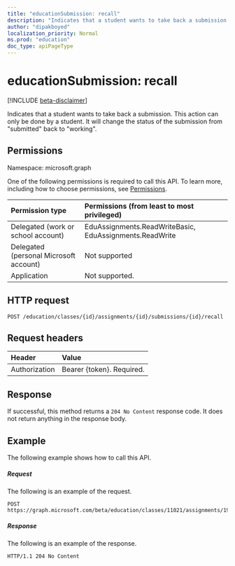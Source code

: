 ```yaml
---
title: "educationSubmission: recall"
description: "Indicates that a student wants to take back a submission. This action can only be done by a student. "
author: "dipakboyed"
localization_priority: Normal
ms.prod: "education"
doc_type: apiPageType
---
```


# educationSubmission: recall

[!INCLUDE [beta-disclaimer](../../includes/beta-disclaimer.md)]

Indicates that a student wants to take back a submission. This action can only be done by a student. It will change the status of the submission from "submitted" back to "working".

## Permissions

Namespace: microsoft.graph

One of the following permissions is required to call this API. To learn more, including how to choose permissions, see [Permissions](/graph/permissions-reference).

| Permission type                        | Permissions (from least to most privileged)             |
| :------------------------------------- | :------------------------------------------------------ |
| Delegated (work or school account)     | EduAssignments.ReadWriteBasic, EduAssignments.ReadWrite |
| Delegated (personal Microsoft account) | Not supported                                           |
| Application                            | Not supported.                                          |

## HTTP request

<!-- { "blockType": "ignored" } -->
```http
POST /education/classes/{id}/assignments/{id}/submissions/{id}/recall
```

## Request headers

| Header        | Value                     |
| :------------ | :------------------------ |
| Authorization | Bearer {token}. Required. |

## Response

If successful, this method returns a `204 No Content` response code. It does not return anything in the response body.

## Example

The following example shows how to call this API.

##### Request

The following is an example of the request.

<!-- {
  "blockType": "request",
  "name": "educationsubmission_recall"
}-->

```http
POST https://graph.microsoft.com/beta/education/classes/11021/assignments/19002/submissions/850f51b7/recall
```

##### Response

The following is an example of the response.

<!-- {
  "blockType": "response",
  "truncated": true,
  "@odata.type": "microsoft.graph.educationAssignment"
} -->

```http
HTTP/1.1 204 No Content
```

<!-- uuid: 8fcb5dbc-d5aa-4681-8e31-b001d5168d79
2015-10-25 14:57:30 UTC -->
<!--
{
  "type": "#page.annotation",
  "description": "educationSubmission: recall",
  "keywords": "",
  "section": "documentation",
  "tocPath": "",
  "suppressions": []
}
-->
